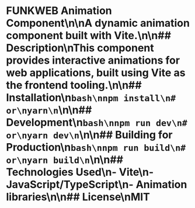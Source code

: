 # FUNKWEB Animation Component\n\nA dynamic animation component built with Vite.\n\n## Description\nThis component provides interactive animations for web applications, built using Vite as the frontend tooling.\n\n## Installation\n```bash\nnpm install\n# or\nyarn\n```\n\n## Development\n```bash\nnpm run dev\n# or\nyarn dev\n```\n\n## Building for Production\n```bash\nnpm run build\n# or\nyarn build\n```\n\n## Technologies Used\n- Vite\n- JavaScript/TypeScript\n- Animation libraries\n\n## License\nMIT
